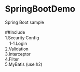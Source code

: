 # SpringBootDemo
Spring Boot sample <br>

##Include　<br>
1.Security Config <br> 
　1-1.Login <br>
2.Validation <br>
3.Interceptor <br>
4.Filter <br>
5.MyBatis (use h2)
